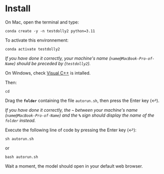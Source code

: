 # Install

On Mac, open the terminal and type:
```shell
conda create -y -n testdolly2 python=3.11
```
To activate this environnement:
```shell
conda activate testdolly2
```
_If you have done it correctly, your machine's name (`name@MacBook-Pro-of-Name`) should be preceded by (`testdolly2`)._

On Windows, check [Visual C++](https://aka.ms/vs/16/release/vc_redist.x64.exe) is intalled.

Then:
```shell
cd
```
Drag the **`folder`** containing the file `autorun.sh`, then press the Enter key (↩︎).

_If you have done it correctly, the **`~`** between your machine's name (`name@MacBook-Pro-of-Name`) and the **`%`** sign should display the name of the `folder` instead._

Execute the following line of code by pressing the Enter key (↩︎):
```shell
sh autorun.sh
```
or
```shell
bash autorun.sh
```
Wait a moment, the model should open in your default web browser.